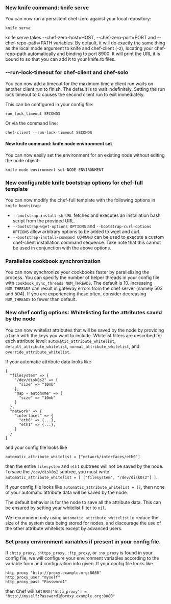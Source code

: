 <!---
This file is reset every time a new release is done. This file describes changes that have not yet been released.

Example Doc Change:
### Headline for the required change
Description of the required change.
-->

### New knife command: knife serve
You can now run a persistent chef-zero against your local repository:

```
knife serve
```

knife serve takes --chef-zero-host=HOST, --chef-zero-port=PORT and --chef-repo-path=PATH variables. By default, it will do exactly the same thing as the local mode argument to knife and chef-client (-z), locating your chef-repo-path automatically and binding to port 8900.  It will print the URL it is bound to so that you can add it to your knife.rb files.

### --run-lock-timeout for chef-client and chef-solo
You can now add a timeout for the maximum time a client run waits on another client run to finish.
The default is to wait indefinitely.
Setting the run lock timeout to 0 causes the second client run to exit immediately.

This can be configured in your config file:
```
run_lock_timeout SECONDS
```

Or via the command line:
```
chef-client --run-lock-timeout SECONDS
```

#### New knife command: knife node environment set
You can now easily set the environment for an existing node without editing the node object:

```
knife node environment set NODE ENVIRONMENT
```
### New configurable knife bootstrap options for chef-full template
You can now modify the chef-full template with the following options in `knife bootstrap`:

* `--bootstrap-install-sh URL` fetches and executes an installation bash script from the provided URL.
* `--bootstrap-wget-options OPTIONS` and `--bootstrap-curl-options OPTIONS` allow arbitrary options to be added to wget and curl.
* `--bootstrap-install-command COMMAND` can be used to execute a custom chef-client installation command sequence. Take note that this cannot be used in conjunction with the above options.

### Parallelize cookbook synchronization

You can now synchronize your cookbooks faster by parallelizing the process. You can specify the number of helper threads in your config file with `cookbook_sync_threads NUM_THREADS`. The default is 10. Increasing `NUM_THREADS` can result in gateway errors from the chef server (namely 503 and 504). If you are experiencing these often, consider decreasing `NUM_THREADS` to fewer than default.

### New chef config options: Whitelisting for the attributes saved by the node

You can now whitelist attributes that will be saved by the node by providing a hash with the keys you want to include. Whitelist filters are described for each attribute level: `automatic_attribute_whitelist`, `default_attribute_whitelist`, `normal_attribute_whitelist`, and `override_attribute_whitelist`.

If your automatic attribute data looks like
````
{
  "filesystem" => {
    "/dev/disk0s2" => {
      "size" => "10mb"
    },
    "map - autohome" => {
      "size" => "10mb"
    }
  },
  "network" => {
    "interfaces" => {
      "eth0" => {...},
      "eth1" => {...},
    }
  }
}
````
and your config file looks like
````
automatic_attribute_whitelist = ["network/interfaces/eth0"]
````
then the entire `filesystem` and `eth1` subtrees will not be saved by the node. To save the `/dev/disk0s2` subtree, you must write `automatic_attribute_whitelist = [ ["filesystem", "/dev/disk0s2"] ]`.

If your config file looks like `automatic_attribute_whitelist = []`, then none of your automatic attribute data will be saved by the node.

The default behavior is for the node to save all the attribute data. This can be ensured by setting your whitelist filter to `nil`.

We recommend only using `automatic_attribute_whitelist` to reduce the size of the system data being stored for nodes, and discourage the use of the other attribute whitelists except by advanced users.

### Set proxy environment variables if present in your config file.

If `:http_proxy`, `:https_proxy`, `:ftp_proxy`, or `:no_proxy` is found in your config file, we will configure your environment variables according to the variable form and configuration info given. If your config file looks like

````
http_proxy "http://proxy.example.org:8080"
http_proxy_user "myself"
http_proxy_pass "Password1"
````

then Chef will set `ENV['http_proxy'] = "http://myself:Password1@proxy.example.org:8080"`
